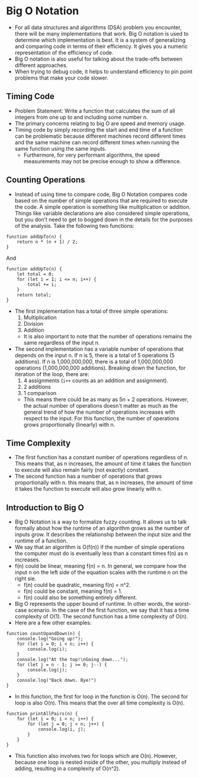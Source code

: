 # Big O Notation
- For all data structures and algorithms (DSA) problem you encounter, there will be many implementations that work. Big O notation is used to determine which implementation is best. It is a system of generalizing and comparing code in terms of their efficiency. It gives you a numeric representation of the efficiency of code.
- Big O notation is also useful for talking about the trade-offs between different approaches.
- When trying to debug code, it helps to understand efficiency to pin point problems that make your code slower.

## Timing Code
- Problem Statement: Write a function that calculates the sum of all integers from one up to and including some number n.
- The primary concerns relating to big O are speed and memory usage.
- Timing code by simply recording the start and end time of a function can be problematic because different machines record different times and the same machine can record different times when running the same function using the same inputs.
    - Furthermore, for very performant algorithms, the speed measurements may not be precise enough to show a difference.

## Counting Operations
- Instead of using time to compare code, Big O Notation compares code based on the number of simple operations that are required to execute the code. A simple operation is something like multiplication or addition. Things like variable declarations are also considered simple operations, but you don’t need to get to bogged down in the details for the purposes of the analysis. Take the following two functions:  
```
function addUpTo(n) {
    return n * (n + 1) / 2;
}
```  
And  
```
function addUpTo(n) {
    let total = 0;
    for (let i = 1; i <= n; i++) {
        total += i;
    }
    return total;
}  
```
- The first implementation has a total of three simple operations:
    1. Multiplication
    2. Division
    3. Addition
    - It is also important to note that the number of operations remains the same regardless of the input n.
- The second implementation has a variable number of operations that depends on the input n. If n is 5, there is a total of 5 operations (5 additions). If n is 1,000,000,000, there is a total of 1,000,000,000 operations (1,000,000,000 additions). Breaking down the function, for iteration of the loop, there are:
    1.	4 assignments (```i++``` counts as an addition and assignment).
    2.	2 additions
    3.	1 comparison
    - This means there could be as many as 5n + 2 operations. However, the actual number of operations doesn't matter as much as the general trend of how the number of operations increases with respect to the input. For this function, the number of operations grows proportionally (linearly) with n.

## Time Complexity
- The first function has a constant number of operations regardless of n. This means that, as n increases, the amount of time it takes the function to execute will also remain fairly (not exactly) constant.
- The second function has a number of operations that grows proportionally with n. this means that, as n increases, the amount of time it takes the function to execute will also grow linearly with n.

## Introduction to Big O
- Big O Notation is a way to formalize fuzzy counting. It allows us to talk formally about how the runtime of an algorithm grows as the number of inputs grow. It describes the relationship between the input size and the runtime of a function.
- We say that an algorithm is O(f(n)) if the number of simple operations the computer must do is eventually less than a constant times f(n) as n increases.
- f(n) could be linear, meaning f(n) = n. In general, we compare how the input n on the left side of the equation scales with the runtime n on the right sie.
    - f(n) could be quadratic, meaning f(n) = n^2.
    - f(n) could be constant, meaning f(n) = 1.
    - f(n) could also be something entirely different.
- Big O represents the upper bound of runtime. In other words, the worst-case scenario. In the case of the first function, we say that it has a time complexity of O(1). The second function has a time complexity of O(n).
- Here are a few other examples:
```
function countUpandDown(n) {
    console.log("Going up!");
    for (let i = 0; i < n; i++) {
        console.log(i);
    }
    console.log("At the top!\nGoing down...");
    for (let j = n - 1; j >= 0; j--) {
        console.log(j);
    }
    console.log("Back down. Bye!")
}
```
- In this function, the first for loop in the function is O(n). The second for loop is also O(n). This means that the over all time complexity is O(n).
```
function printAllPairs(n) {
    for (let i = 0; i < n; i++) {
        for (let j = 0; j < n; j++) {
            console.log(i, j);
        }
    }
}
```
- This function also involves two for loops which are O(n). However, because one loop is nested inside of the other, you multiply instead of adding, resulting in a complexity of O(n^2).
